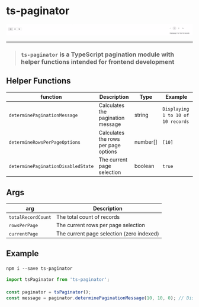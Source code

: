 # ts-paginator

![ts-paginator](./assets/Screenshot%202023-03-17%20at%2012.27.49.png)

---

> ### `ts-paginator` is a TypeScript pagination module with helper functions intended for frontend development

## Helper Functions

| function                           | Description                          | Type     | Example                            |
| ---------------------------------- | ------------------------------------ | -------- | ---------------------------------- |
| `determinePaginationMessage`       | Calculates the pagination message    | string   | `Displaying 1 to 10 of 10 records` |
| `determineRowsPerPageOptions`      | Calculates the rows per page options | number[] | `[10]`                             |
| `determinePaginationDisabledState` | The current page selection           | boolean  | `true`                             |

## Args

| arg                | Description                         |
| ------------------ | ----------------------------------- |
| `totalRecordCount` | The total count of records          |
| `rowsPerPage`      | The current rows per page selection |
| `currentPage`      | The current page selection (zero indexed)         |

## Example

`npm i --save ts-paginator`

```js
import tsPaginator from 'ts-paginator';

const paginator = tsPaginator();
const message = paginator.determinePaginationMessage(10, 10, 0); // Displaying 1 to 10 of 10 records
```
